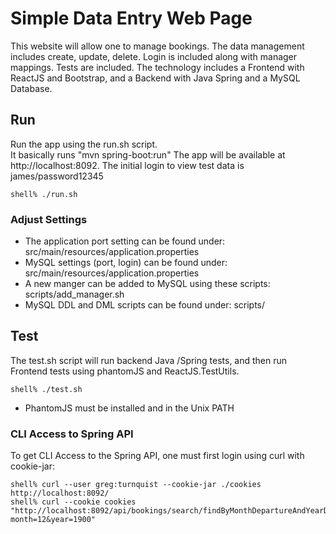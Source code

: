 # Simple Data Entry Web Page

This website will allow one to manage bookings. The data management includes create, update, delete.  Login is included along with manager mappings.  Tests are included.  The technology includes a Frontend with ReactJS and Bootstrap, and a Backend with Java Spring and a MySQL Database.


##  Run

Run the app using the run.sh script.  
It basically runs "mvn spring-boot:run"
The app will be available at http://localhost:8092. The initial login to view test data is james/password12345

```
shell% ./run.sh
```

### Adjust Settings

* The application port setting can be found under:  src/main/resources/application.properties
* MySQL settings (port, login) can be found under:  src/main/resources/application.properties
* A new manger can be added to MySQL using these scripts:  scripts/add_manager.sh
* MySQL DDL and DML scripts can be found under:  scripts/

## Test

The test.sh script will run backend Java /Spring tests, and then run Frontend tests using phantomJS and ReactJS.TestUtils.

```
shell% ./test.sh
```

* PhantomJS must be installed and in the Unix PATH

### CLI Access to Spring API

To get CLI Access to the Spring API, one must first login using curl with cookie-jar:

```
shell% curl --user greg:turnquist --cookie-jar ./cookies http://localhost:8092/
shell% curl --cookie cookies "http://localhost:8092/api/bookings/search/findByMonthDepartureAndYearDeparture?month=12&year=1900"
```



